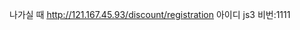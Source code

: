 나가실 때
<a href="http://121.167.45.93/discount/registration" rel="noopener" class="external-link" target="_blank"><u>http://121.167.45.93/discount/registration</u></a>
아이디 js3
비번:1111